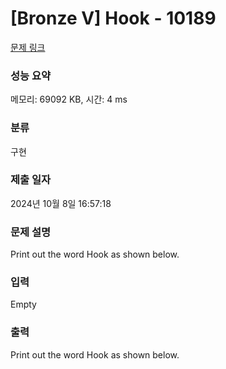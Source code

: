 # [Bronze V] Hook - 10189 

[문제 링크](https://www.acmicpc.net/problem/10189) 

### 성능 요약

메모리: 69092 KB, 시간: 4 ms

### 분류

구현

### 제출 일자

2024년 10월 8일 16:57:18

### 문제 설명

<p>Print out the word Hook as shown below.</p>

### 입력 

 Empty

### 출력 

 <p>Print out the word Hook as shown below.</p>

